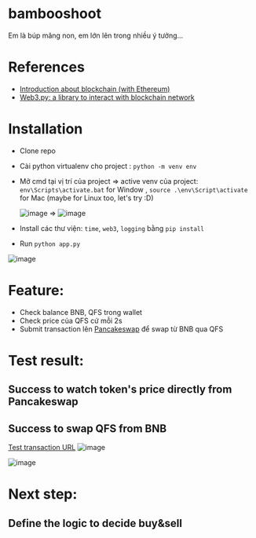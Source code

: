# bambooshoot
Em là búp măng non, em lớn lên trong nhiều ý tưởng...

# References
- [Introduction about blockchain (with Ethereum)](https://snakecharmers.ethereum.org/a-developers-guide-to-ethereum-pt-1/)
- [Web3.py: a library to interact with blockchain network](https://web3py.readthedocs.io/en/stable/)
  
# Installation 
- Clone repo
- Cài python virtualenv cho project : `python -m venv env`
- Mở cmd tại vị trí của project => active venv của project: `env\Scripts\activate.bat` for Window , `source .\env\Script\activate` for Mac (maybe for Linux too, let's try :D)
  
  ![image](https://github.com/user-attachments/assets/d0b75edb-23cf-4396-9733-9b70373e5eac) =>  ![image](https://github.com/user-attachments/assets/de89694b-e148-4956-ac54-60ac79cc18fb)


- Install các thư viện: `time`, `web3`, `logging` bằng `pip install`
- Run `python app.py`


![image](https://github.com/user-attachments/assets/a56e9ee6-cedb-4992-a069-a30a49bd7bc5)



# Feature: 
- Check balance BNB, QFS trong wallet
- Check price của QFS cứ mỗi 2s
- Submit transaction lên [Pancakeswap](https://pancakeswap.finance/swap?outputCurrency=0xab737e248D3c088bdF093e0a28171CE35920F91b&chainId=56) để swap từ BNB qua QFS
  
# Test result: 
## Success to watch token's price directly from Pancakeswap
## Success to swap QFS from BNB
[Test transaction URL](https://bscscan.com/tx/0xd019810eeddd9f9fb78b2a454d765a58cc06dcbbdf192a32b51b694a0953033d)
![image](https://github.com/user-attachments/assets/27e24778-2df8-45e6-a4dd-4d4d64540ce3)

![image](https://github.com/user-attachments/assets/9de88179-eecf-43ed-97e4-3f9c654ba6a0)

# Next step:
## Define the logic to decide buy&sell
